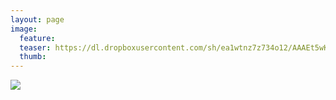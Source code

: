```yaml
---
layout: page
image:
  feature:
  teaser: https://dl.dropboxusercontent.com/sh/ea1wtnz7z734o12/AAAEt5wKzSOpfRYg6TGmH27qa/luontokuvat/syksy/DSC15118-245px.jpg
  thumb:
---
```


[![](https://dl.dropboxusercontent.com/sh/ea1wtnz7z734o12/AAAriq27dgA20JfzGNn7IgDwa/luontokuvat/syksy/DSC15118-800px.jpg)](https://dl.dropboxusercontent.com/sh/ea1wtnz7z734o12/AAB9sNhum7IhmPm18qdzeynwa/luontokuvat/syksy/DSC15118.jpg)

